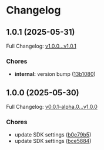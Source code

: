 # Changelog

## 1.0.1 (2025-05-31)

Full Changelog: [v1.0.0...v1.0.1](https://github.com/AtomTickets/discovery-search/compare/v1.0.0...v1.0.1)

### Chores

* **internal:** version bump ([13b1080](https://github.com/AtomTickets/discovery-search/commit/13b10805bbfa68bf4faf267c485c67eb1f9234b6))

## 1.0.0 (2025-05-30)

Full Changelog: [v0.0.1-alpha.0...v1.0.0](https://github.com/AtomTickets/discovery-search/compare/v0.0.1-alpha.0...v1.0.0)

### Chores

* update SDK settings ([b0e79b5](https://github.com/AtomTickets/discovery-search/commit/b0e79b5b02a63d5746bb07edb1e822ee344de1cc))
* update SDK settings ([bce5884](https://github.com/AtomTickets/discovery-search/commit/bce5884fcf3528303658079e4f07324b5c231e56))
